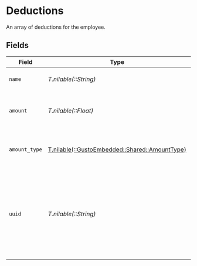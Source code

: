 # Deductions

An array of deductions for the employee.


## Fields

| Field                                                                                                               | Type                                                                                                                | Required                                                                                                            | Description                                                                                                         |
| ------------------------------------------------------------------------------------------------------------------- | ------------------------------------------------------------------------------------------------------------------- | ------------------------------------------------------------------------------------------------------------------- | ------------------------------------------------------------------------------------------------------------------- |
| `name`                                                                                                              | *T.nilable(::String)*                                                                                               | :heavy_minus_sign:                                                                                                  | The name of the deduction.                                                                                          |
| `amount`                                                                                                            | *T.nilable(::Float)*                                                                                                | :heavy_minus_sign:                                                                                                  | The amount of the deduction for the pay period.                                                                     |
| `amount_type`                                                                                                       | [T.nilable(::GustoEmbedded::Shared::AmountType)](../../models/shared/amounttype.md)                                 | :heavy_minus_sign:                                                                                                  | The amount type of the deduction for the pay period.                                                                |
| `uuid`                                                                                                              | *T.nilable(::String)*                                                                                               | :heavy_minus_sign:                                                                                                  | The UUID of the deduction. This parameter is optional and can be provided in order to update an existing deduction. |